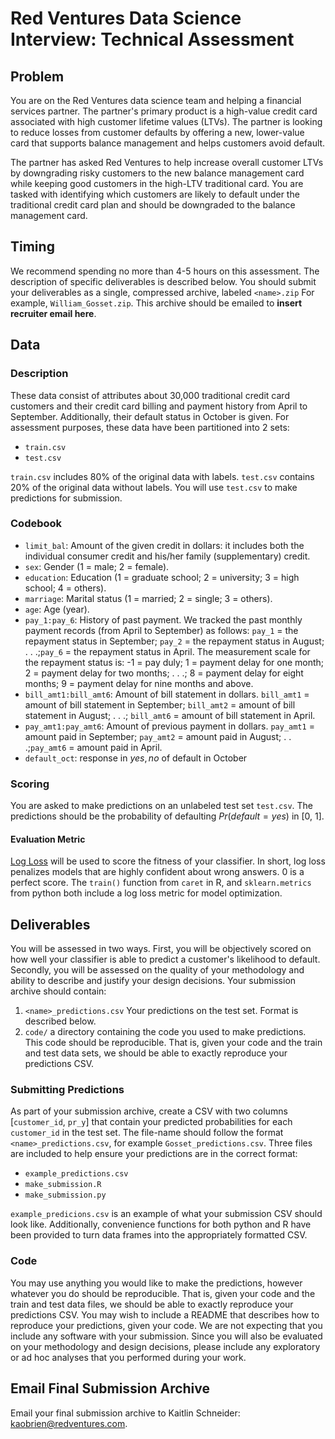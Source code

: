 # Red Ventures Data Science Interview: Technical Assessment

## Problem
You are on the Red Ventures data science team and helping a financial services partner. The partner's primary product is a high-value credit card associated with high customer lifetime values (LTVs). The partner is looking to reduce losses from customer defaults by offering a new, lower-value card that supports balance management and helps customers avoid default.

The partner has asked Red Ventures to help increase overall customer LTVs by downgrading risky customers to the new balance management card while keeping good customers in the high-LTV traditional card. You are tasked with identifying which customers are likely to default under the traditional credit card plan and should be downgraded to the balance management card.

## Timing
We recommend spending no more than 4-5 hours on this assessment. The description of specific deliverables is described below. You should submit your deliverables as a single, compressed archive, labeled `<name>.zip` For example, `William_Gosset.zip`. This archive should be emailed to **insert recruiter email here**.

## Data

### Description
These data consist of attributes about 30,000 traditional credit card customers and their credit card billing and payment history from April to September. Additionally, their default status in October is given.
For assessment purposes, these data have been partitioned into 2 sets:
- `train.csv`
- `test.csv`

`train.csv` includes 80% of the original data with labels. `test.csv` contains 20% of the original data without labels. You will use `test.csv` to make predictions for submission.

### Codebook
- `limit_bal`: Amount of the given credit in dollars: it includes both the individual consumer credit and his/her family (supplementary) credit.
- `sex`: Gender (1 = male; 2 = female).
- `education`: Education (1 = graduate school; 2 = university; 3 = high school; 4 = others).
- `marriage`: Marital status (1 = married; 2 = single; 3 = others).
- `age`: Age (year).
- `pay_1:pay_6`: History of past payment. We tracked the past monthly payment records (from April to September) as follows: `pay_1` = the repayment status in September; `pay_2` = the repayment status in August; . . .;`pay_6` = the repayment status in April. The measurement scale for the repayment status is: -1 = pay duly; 1 = payment delay for one month; 2 = payment delay for two months; . . .; 8 = payment delay for eight months; 9 = payment delay for nine months and above.
- `bill_amt1:bill_amt6`: Amount of bill statement in dollars. `bill_amt1` = amount of bill statement in September; `bill_amt2` = amount of bill statement in August; . . .; `bill_amt6` = amount of bill statement in April.
- `pay_amt1:pay_amt6`: Amount of previous payment in dollars. `pay_amt1` = amount paid in September; `pay_amt2` = amount paid in August; . . .;`pay_amt6` = amount paid in April.
- `default_oct`: response in ${yes, no}$ of default in October

### Scoring
You are asked to make predictions on an unlabeled test set `test.csv`. The predictions should be the probability of defaulting $Pr(default = yes)$ in [0, 1].

#### Evaluation Metric
[Log Loss](http://www.exegetic.biz/blog/2015/12/making-sense-logarithmic-loss/) will be used to score the fitness of your classifier. In short, log loss penalizes models that are highly confident about wrong answers. 0 is a perfect score. The `train()` function from `caret` in R, and `sklearn.metrics` from python both include a log loss metric for model optimization.

## Deliverables

You will be assessed in two ways. First, you will be objectively scored on how well your classifier is able to predict a customer's likelihood to default. Secondly, you will be assessed on the quality of your methodology and ability to describe and justify your design decisions. Your submission archive should contain:
1. `<name>_predictions.csv` Your predictions on the test set. Format is described below.
2. `code/` a directory containing the code you used to make predictions. This code should be reproducible. That is, given your code and the train and test data sets, we should be able to exactly reproduce your predictions CSV.

### Submitting Predictions
As part of your submission archive, create a CSV with two columns [`customer_id`, `pr_y`] that contain your predicted probabilities for each `customer_id` in the test set. The file-name should follow the format `<name>_predictions.csv`, for example `Gosset_predictions.csv`. Three files are included to help ensure your predictions are in the correct format:
- `example_predictions.csv`
- `make_submission.R`
- `make_submission.py`

`example_predicions.csv` is an example of what your submission CSV should look like. Additionally, convenience functions for both python and R have been provided to turn data frames into the appropriately formatted CSV.

### Code

You may use anything you would like to make the predictions, however whatever you do should be reproducible. That is, given your code and the train and test data files, we should be able to exactly reproduce your predictions CSV. You may wish to include a README that describes how to reproduce your predictions, given your code. We are not expecting that you include any software with your submission. Since you will also be evaluated on your methodology and design decisions, please include any exploratory or ad hoc analyses that you performed during your work.

## Email Final Submission Archive
Email your final submission archive to Kaitlin Schneider: kaobrien@redventures.com.

